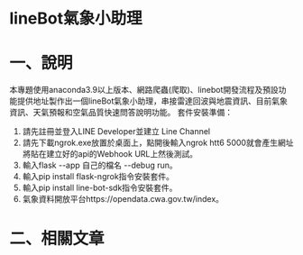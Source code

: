 # lineBot氣象小助理

# 一、說明
本專題使用anaconda3.9以上版本、網路爬蟲(爬取)、linebot開發流程及預設功能提供地址製作出一個lineBot氣象小助理，串接雷達回波與地震資訊、目前氣象資訊、天氣預報和空氣品質快速問答說明功能。
套件安裝準備：
1.	請先註冊並登入LINE Developer並建立 Line Channel
2.	請先下載ngrok.exe放置於桌面上，點開後輸入ngrok htt6 5000就會產生網址將貼在建立好的api的Webhook URL上然後測試。
3.	輸入flask --app 自己的檔名 --debug run。
4.	輸入pip install flask-ngrok指令安裝套件。
5.	輸入pip install line-bot-sdk指令安裝套件。
6.	氣象資料開放平台https://opendata.cwa.gov.tw/index。

# 二、相關文章
